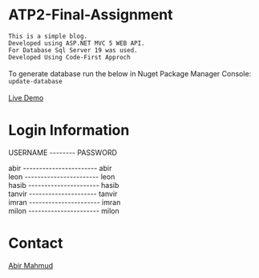 # ATP2-Final-Assignment
`This is a simple blog.`<br>
`Developed using ASP.NET MVC 5 WEB API.`<br>
`For Database Sql Server 19 was used.`<br>
`Developed Using Code-First Approch`<br><br>
To generate database run the below in Nuget Package Manager Console:<br>
`update-database`<br>
<br>
<a href="">Live Demo</a>



# Login Information<br />

USERNAME -------- PASSWORD <br />

abir ----------------------- abir <br />
leon ----------------------- leon <br />
hasib ---------------------- hasib <br />
tanvir --------------------- tanvir <br />
imran ---------------------- imran <br />
milon ---------------------- milon <br />

# Contact<br>
<a href="mailto:amabirmahmud@gmail.com">Abir Mahmud</a><br>
